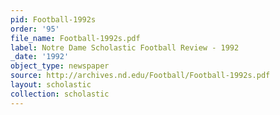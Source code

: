 ```yaml
---
pid: Football-1992s
order: '95'
file_name: Football-1992s.pdf
label: Notre Dame Scholastic Football Review - 1992
_date: '1992'
object_type: newspaper
source: http://archives.nd.edu/Football/Football-1992s.pdf
layout: scholastic
collection: scholastic
---
```

